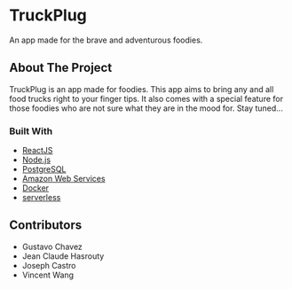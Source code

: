 # TruckPlug

An app made for the brave and adventurous foodies.

<!-- PROJECT SHIELDS -->
<!--
*** I'm using markdown "reference style" links for readability.
*** Reference links are enclosed in brackets [ ] instead of parentheses ( ).
*** See the bottom of this document for the declaration of the reference variables
*** for contributors-url, forks-url, etc. This is an optional, concise syntax you may use.
*** https://www.markdownguide.org/basic-syntax/#reference-style-links
-->

<!-- [![MIT License][license-shield]][license-url]-->



<!-- PROJECT LOGO -->
<!--
<br />
<p align="center">
  <a href="https://github.com/JCHasrouty/TruckPlug">
    <img src="images/logo.png" alt="Logo" width="80" height="80">
  </a>
-->
<!--
  <h3 align="center">YOUR_TITLE</h3>
<!--  
  <p align="center">
    YOUR_SHORT_DESCRIPTION
    <br />
    <a href="https://github.com/JCHasrouty/TruckPlug"><strong>Explore the docs »</strong></a>
    <br />
    <br />
    <a href="https://github.com/JCHasrouty/TruckPlug">View Demo</a>
    ·
    <a href="https://github.com/JCHasrouty/TruckPlug/issues">Report Bug</a>
    ·
    <a href="https://github.com/JCHasrouty/TruckPlug/issues">Request Feature</a>
  </p>
</p>
-->


<!-- TABLE OF CONTENTS -->
<!--## Table of Contents-->

<!--* [About the Project](#about-the-project)
  * [Built With](#built-with)
* [Acknowledgements](#acknowledgements)
-->


<!-- ABOUT THE PROJECT -->
## About The Project

<!--[![Product Name Screen Shot][product-screenshot]](https://example.com)-->

TruckPlug is an app made for foodies. This app aims to bring any and all food trucks right to your finger tips. It also comes with a special feature for those foodies who are not sure what they are in the mood for. Stay tuned...

### Built With

* [ReactJS](https://reactjs.org/)
* [Node.js](https://nodejs.org/en/)
* [PostgreSQL](https://www.postgresql.org/)
* [Amazon Web Services](https://aws.amazon.com//)
* [Docker](https://www.docker.com/)
* [serverless](https://serverless.com/)



<!-- ACKNOWLEDGEMENTS -->
## Contributors

* Gustavo Chavez
* Jean Claude Hasrouty
* Joseph Castro
* Vincent Wang





<!-- MARKDOWN LINKS & IMAGES -->
<!-- https://www.markdownguide.org/basic-syntax/#reference-style-links -->
